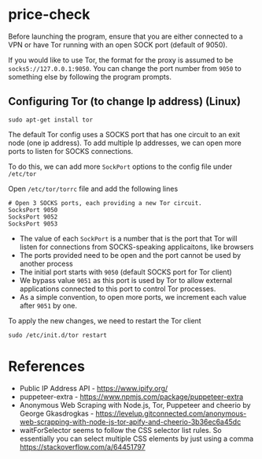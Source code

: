 # price-check

Before launching the program, ensure that you are either connected to a VPN or have Tor running with an open SOCK port (default of 9050).

If you would like to use Tor, the format for the proxy is assumed to be `socks5://127.0.0.1:9050`. You can change the port number from `9050` to something else by following the program prompts. 

## Configuring Tor (to change Ip address) (Linux)

`sudo apt-get install tor`

The default Tor config uses a SOCKS port that has one circuit to an exit node (one ip address). To add multiple Ip addresses, we can open more ports to listen for SOCKS connections. 

To do this, we can add more `SockPort` options to the config file under `/etc/tor`

Open `/etc/tor/torrc` file and add the following lines

```
# Open 3 SOCKS ports, each providing a new Tor circuit.
SocksPort 9050
SocksPort 9052
SocksPort 9053
```

* The value of each `SockPort` is a number that is the port that Tor will listen for connections from SOCKS-speaking applicaitons, like browsers
* The ports provided need to be open and the port cannot be used by another process
* The initial port starts with `9050` (default SOCKS port for Tor client)
* We bypass value `9051` as this port is used by Tor to allow external applications connected to this port to control Tor processes.
* As a simple convention, to open more ports, we increment each value after `9051` by one.

To apply the new changes, we need to restart the Tor client

`sudo /etc/init.d/tor restart`

# References

- Public IP Address API - https://www.ipify.org/
- puppeteer-extra - https://www.npmjs.com/package/puppeteer-extra
- Anonymous Web Scraping with Node.js, Tor, Puppeteer and cheerio by
George Gkasdrogkas - https://levelup.gitconnected.com/anonymous-web-scrapping-with-node-js-tor-apify-and-cheerio-3b36ec6a45dc
- waitForSelector seems to follow the CSS selector list rules. So essentially you can select multiple CSS elements by just using a comma https://stackoverflow.com/a/64451797